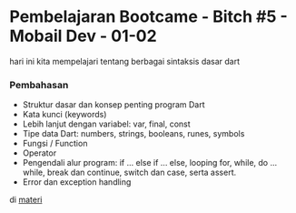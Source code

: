 <h1> Pembelajaran Bootcame - Bitch #5 - Mobail Dev - 01-02</h1>

hari ini kita mempelajari tentang berbagai sintaksis dasar dart



<h3>Pembahasan</h3>


<ul>
  <li>Struktur dasar dan konsep penting program Dart</li>
  <li>Kata kunci (keywords)</li>
  <li>Lebih lanjut dengan variabel: var, final, const</li>
  <li>Tipe data Dart: numbers, strings, booleans, runes, symbols</li>
  <li>Fungsi / Function</li>
  <li>Operator</li>
  <li>Pengendali alur program: if ... else if ... else, looping for, while, do ... while, break dan continue, switch dan case, serta assert.</li>
  <li>Error dan exception handling</li>
</ul>
di  <a href = https://dart.dev/guides/language/language-tour>materi </a>
